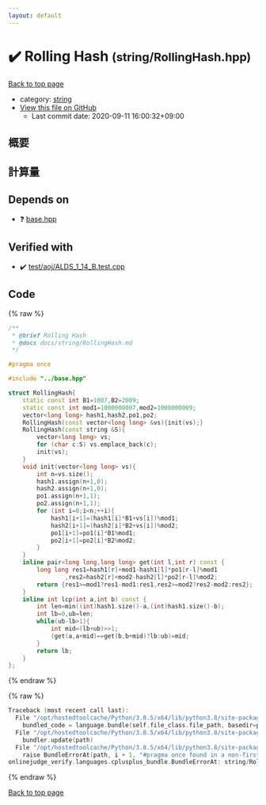 ```yaml
---
layout: default
---
```


<!-- mathjax config similar to math.stackexchange -->
<script type="text/javascript" async
  src="https://cdnjs.cloudflare.com/ajax/libs/mathjax/2.7.5/MathJax.js?config=TeX-MML-AM_CHTML">
</script>
<script type="text/x-mathjax-config">
  MathJax.Hub.Config({
    TeX: { equationNumbers: { autoNumber: "AMS" }},
    tex2jax: {
      inlineMath: [ ['$','$'] ],
      processEscapes: true
    },
    "HTML-CSS": { matchFontHeight: false },
    displayAlign: "left",
    displayIndent: "2em"
  });
</script>

<script type="text/javascript" src="https://cdnjs.cloudflare.com/ajax/libs/jquery/3.4.1/jquery.min.js"></script>
<script src="https://cdn.jsdelivr.net/npm/jquery-balloon-js@1.1.2/jquery.balloon.min.js" integrity="sha256-ZEYs9VrgAeNuPvs15E39OsyOJaIkXEEt10fzxJ20+2I=" crossorigin="anonymous"></script>
<script type="text/javascript" src="../../assets/js/copy-button.js"></script>
<link rel="stylesheet" href="../../assets/css/copy-button.css" />


# :heavy_check_mark: Rolling Hash <small>(string/RollingHash.hpp)</small>

<a href="../../index.html">Back to top page</a>

* category: <a href="../../index.html#b45cffe084dd3d20d928bee85e7b0f21">string</a>
* <a href="{{ site.github.repository_url }}/blob/master/string/RollingHash.hpp">View this file on GitHub</a>
    - Last commit date: 2020-09-11 16:00:32+09:00




## 概要

## 計算量

## Depends on

* :question: <a href="../base.hpp.html">base.hpp</a>


## Verified with

* :heavy_check_mark: <a href="../../verify/test/aoj/ALDS_1_14_B.test.cpp.html">test/aoj/ALDS_1_14_B.test.cpp</a>


## Code

<a id="unbundled"></a>
{% raw %}
```cpp
/**
 * @brief Rolling Hash
 * @docs docs/string/RollingHash.md
 */

#pragma once

#include "../base.hpp"

struct RollingHash{
    static const int B1=1007,B2=2009;
    static const int mod1=1000000007,mod2=1000000009;
    vector<long long> hash1,hash2,po1,po2;
    RollingHash(const vector<long long> &vs){init(vs);}
    RollingHash(const string &S){
        vector<long long> vs;
        for (char c:S) vs.emplace_back(c);
        init(vs);
    }
    void init(vector<long long> vs){
        int n=vs.size();
        hash1.assign(n+1,0);
        hash2.assign(n+1,0);
        po1.assign(n+1,1);
        po2.assign(n+1,1);
        for (int i=0;i<n;++i){
            hash1[i+1]=(hash1[i]*B1+vs[i])%mod1;
            hash2[i+1]=(hash2[i]*B2+vs[i])%mod2;
            po1[i+1]=po1[i]*B1%mod1;
            po2[i+1]=po2[i]*B2%mod2;
        }
    }
    inline pair<long long,long long> get(int l,int r) const {
        long long res1=hash1[r]+mod1-hash1[l]*po1[r-l]%mod1
                ,res2=hash2[r]+mod2-hash2[l]*po2[r-l]%mod2;
        return {res1>=mod1?res1-mod1:res1,res2>=mod2?res2-mod2:res2};
    }
    inline int lcp(int a,int b) const {
        int len=min((int)hash1.size()-a,(int)hash1.size()-b);
        int lb=0,ub=len;
        while(ub-lb>1){
            int mid=(lb+ub)>>1;
            (get(a,a+mid)==get(b,b+mid)?lb:ub)=mid;
        }
        return lb;
    }
};
```
{% endraw %}

<a id="bundled"></a>
{% raw %}
```cpp
Traceback (most recent call last):
  File "/opt/hostedtoolcache/Python/3.8.5/x64/lib/python3.8/site-packages/onlinejudge_verify/docs.py", line 349, in write_contents
    bundled_code = language.bundle(self.file_class.file_path, basedir=pathlib.Path.cwd())
  File "/opt/hostedtoolcache/Python/3.8.5/x64/lib/python3.8/site-packages/onlinejudge_verify/languages/cplusplus.py", line 185, in bundle
    bundler.update(path)
  File "/opt/hostedtoolcache/Python/3.8.5/x64/lib/python3.8/site-packages/onlinejudge_verify/languages/cplusplus_bundle.py", line 310, in update
    raise BundleErrorAt(path, i + 1, "#pragma once found in a non-first line")
onlinejudge_verify.languages.cplusplus_bundle.BundleErrorAt: string/RollingHash.hpp: line 6: #pragma once found in a non-first line

```
{% endraw %}

<a href="../../index.html">Back to top page</a>

